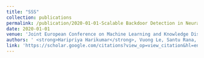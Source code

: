 ```yaml
---
title: "SSS"
collection: publications
permalink: /publication/2020-01-01-Scalable Backdoor Detection in Neural Networks
date: 2020-01-01
venue: 'Joint European Conference on Machine Learning and Knowledge Discovery in Databases (ECML PKDD)'
authors: ' <strong>Haripriya Harikumar</strong>, Vuong Le, Santu Rana, Sourangshu Bhattacharya, Sunil Gupta, Svetha Venkatesh, '
link: 'https://scholar.google.com/citations?view_op=view_citation&hl=en&user=50ErN80AAAAJ&citation_for_view=50ErN80AAAAJ:UebtZRa9Y70C'
---
```

